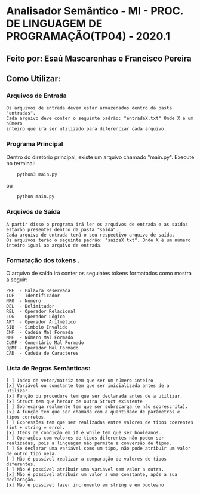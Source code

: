 # Analisador Semântico - MI - PROC. DE LINGUAGEM DE PROGRAMAÇÃO(TP04) - 2020.1
## Feito por: Esaú Mascarenhas e Francisco Pereira

## Como Utilizar:
### Arquivos de Entrada
    Os arquivos de entrada devem estar armazenados dentro da pasta "entradas".
    Cada arquivo deve conter o seguinte padrão: "entradaX.txt" Onde X é um número
    inteiro que irá ser utilizado para diferenciar cada arquivo.

### Programa Principal

 Dentro do diretório principal, existe um arquivo chamado "main.py". 
    Execute no terminal:

```bash
    python3 main.py 
```

ou

```bash
    python main.py 
```

### Arquivos de Saída
    A partir disso o programa irá ler os arquivos de entrada e as saídas estarão presentes dentro da pasta "saída". 
    Cada arquivo de entrada terá o seu respectivo arquivo de saída.
    Os arquivos terão o seguinte padrão: "saidaX.txt". Onde X é um número inteiro igual ao arquivo de entrada.
    

### Formatação dos tokens .
O arquivo de saída irá conter os seguintes tokens formatados como mostra a seguir:

```
PRE  - Palavra Reservada
IDE  - Identificador
NRO  - Número
DEL  - Delimitador
REL  - Operador Relacional
LOG  - Operador Lógico
ART  - Operador Aritmético
SIB  - Simbolo Inválido
CMF  - Cadeia Mal Formada
NMF  - Número Mal Formado
CoMF - Comentário Mal Formado
OpMF - Operador Mal Formado
CAD  - Cadeia de Caracteres

```

### Lista de Regras Semânticas:
```
[ ] Index de vetor/matriz tem que ser um número inteiro
[x] Variável ou constante tem que ser inicializada antes de a utilizar.
[x] Função ou procedure tem que ser declarada antes de a utilizar.
[x] Struct tem que herdar de outra Struct existente
[ ] Sobrecarga realmente tem que ser sobrecarga (e não sobrescrita).
[x] A função tem que ser chamada com a quantidade de parâmetros e tipos corretos.
[ ] Expressões tem que ser realizadas entre valores de tipos coerentes (int + string = erro).
[x] Itens de condição em if e while tem que ser booleanos.
[ ] Operações com valores de tipos diferentes não podem ser realizadas, pois a linguagem não permite a conversão de tipos.
[ ] Se declarar uma variável como um tipo, não pode atribuir um valor de outro tipo nela.
[ ] Não é possível realizar a comparação de valores de tipos diferentes.
[ ] Não é possível atribuir uma variável sem valor a outra.
[x] Não é possível atribuir um valor a uma constante, após a sua declaração.
[x] Não é possível fazer incremento em string e em booleano
```